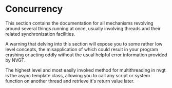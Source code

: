 # Concurrency
This section contains the documentation for all mechanisms revolving around several things running at once, usually involving threads and their related synchronization facilities.

A warning that delving into this section will expose you to some rather low level concepts, the misapplication of which could result in your program crashing or acting oddly without the usual helpful error information provided by NVGT.

The highest level and most easily invoked method for multithreading in nvgt is the async template class, allowing you to call any script or system function on another thread and retrieve it's return value later.
